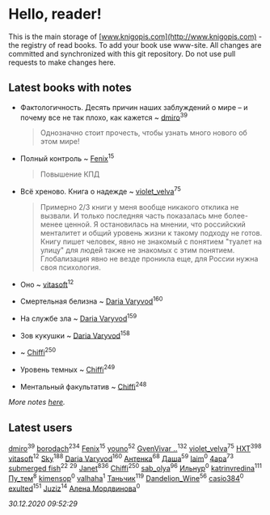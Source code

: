 # Hello, reader!
This is the main storage of [www.knigopis.com](http://www.knigopis.com) - the registry of read books.
To add your book use www-site. All changes are committed and synchronized with this git repository.
Do not use pull requests to make changes here.


## Latest books with notes
* Фактологичность. Десять причин наших заблуждений о мире – и почему все не так плохо, как кажется ~ [dmiro](users/571/5714115-vkontakte)<sup>39</sup>
    > Однозначно стоит прочесть, чтобы узнать много нового об этом мире!

* Полный контроль ~ [Fenix](users/111/111367585493471720963-google)<sup>15</sup>
    > Повышение КПД

* Всё хреново. Книга о надежде ~ [violet_velva](users/116/116961712580551399099-google)<sup>75</sup>
    > Примерно 2/3 книги у меня вообще никакого отклика не вызвали. И только последняя часть показалась мне более-менее ценной.
    > Я остановилась на мнении, что российский менталитет и общий уровень жизни к такому подходу не готов. Книгу пишет человек, явно не знакомый с понятием "туалет на улицу" для людей также не знакомых с этим понятием. Глобализация явно не везде проникла еще, для России нужна своя психология.

* Оно ~ [vitasoft](users/474/47446642-vkontakte)<sup>12</sup>

* Смертельная белизна ~ [Daria Varyvod](users/829/829893410524253-facebook)<sup>160</sup>

* На службе зла ~ [Daria Varyvod](users/829/829893410524253-facebook)<sup>159</sup>

* Зов кукушки ~ [Daria Varyvod](users/829/829893410524253-facebook)<sup>158</sup>

*  ~ [Chiffi](users/105/105831994080785626680-google)<sup>250</sup>

* Уровень темных ~ [Chiffi](users/105/105831994080785626680-google)<sup>249</sup>

* Ментальный факультатив ~ [Chiffi](users/105/105831994080785626680-google)<sup>248</sup>


_More notes [here](latest_books_with_notes.md)._


## Latest users
[dmiro](users/571/5714115-vkontakte)<sup>39</sup> 
[borodach](users/157/15706320-vkontakte)<sup>234</sup> 
[Fenix](users/111/111367585493471720963-google)<sup>15</sup> 
[youno](users/302/302928912-vkontakte)<sup>52</sup> 
[GvenVivar ..](users/158/158266434925901-facebook)<sup>132</sup> 
[violet_velva](users/116/116961712580551399099-google)<sup>75</sup> 
[HXT](users/100/100002563462782-facebook)<sup>398</sup> 
[vitasoft](users/474/47446642-vkontakte)<sup>12</sup> 
[Sky](users/118/118049897850017649660-googleplus)<sup>188</sup> 
[Daria Varyvod](users/829/829893410524253-facebook)<sup>160</sup> 
[Антенка](users/118/118158645037334943900-google)<sup>68</sup> 
[Даша](users/334/334696193054530347-mailru)<sup>59</sup> 
[ laim](users/112/112927328138261243447-google)<sup>0</sup> 
[4apa](users/117/117392596378069249667-google)<sup>73</sup> 
[submerged fish](users/471/471364154-yandex)<sup>22</sup> 
[](users/153/1537586159620888-facebook)<sup>29</sup> 
[Janet](users/108/108113656204404967440-google)<sup>836</sup> 
[Chiffi](users/105/105831994080785626680-google)<sup>250</sup> 
[sab_olya](users/139/139338401-vkontakte)<sup>96</sup> 
[Ильнур](users/878/8787394068538140681-mailru)<sup>0</sup> 
[katrinvredina](users/233/2336755-vkontakte)<sup>111</sup> 
[Пу_тем](users/344/3448154788585127-facebook)<sup>8</sup> 
[kimensop](users/424/424652224-vkontakte)<sup>0</sup> 
[valhaha](users/177/177642807-vkontakte)<sup>1</sup> 
[Таньчик](users/209/2096581563762610-facebook)<sup>119</sup> 
[Dandelion_Wine](users/586/58602788-vkontakte)<sup>56</sup> 
[casio384](users/184/184420962-yandex)<sup>0</sup> 
[exulted](users/100/100599204551896265722-google)<sup>151</sup> 
[Juziz](users/396/396008489-vkontakte)<sup>14</sup> 
[Алена Мордвинова](users/895/8950836871407012829-mailru)<sup>0</sup> 


_30.12.2020 09:52:29_
